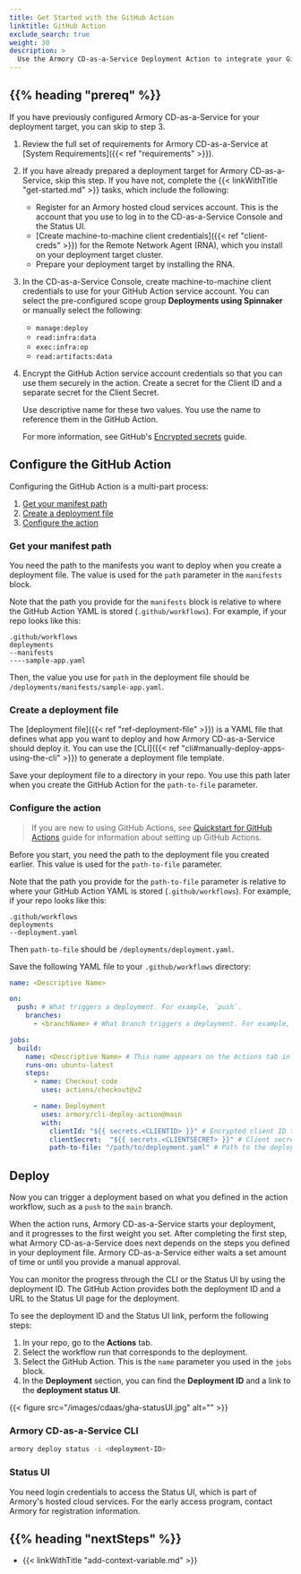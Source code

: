 ```yaml
---
title: Get Started with the GitHub Action
linktitle: GitHub Action
exclude_search: true
weight: 30
description: >
  Use the Armory CD-as-a-Service Deployment Action to integrate your GitHub repo with Armory CD-as-a-Service.
---
```


## {{% heading "prereq" %}}

If you have previously configured Armory CD-as-a-Service for your deployment target, you can skip to step 3.

1. Review the full set of requirements for Armory CD-as-a-Service at [System Requirements]({{< ref "requirements" >}}).
2. If you have already prepared a deployment target for Armory CD-as-a-Service, skip this step. If you have not, complete the {{< linkWithTitle "get-started.md" >}} tasks, which include the following:

   - Register for an Armory hosted cloud services account. This is the account that you use to log in to the CD-as-a-Service Console and the Status UI.
   - [Create machine-to-machine client credentials]({{< ref "client-creds" >}}) for the Remote Network Agent (RNA), which you install on your deployment target cluster.
   - Prepare your deployment target by installing the RNA.

3. In the CD-as-a-Service Console, create machine-to-machine client credentials to use for your GitHub Action service account. You can select the pre-configured scope group **Deployments using Spinnaker** or manually select the following:

   - `manage:deploy`
   - `read:infra:data`
   - `exec:infra:op`
   - `read:artifacts:data`

4. Encrypt the GitHub Action service account credentials so that you can use them securely in the action. Create a secret for the Client ID and a separate secret for the Client Secret.

   Use descriptive name for these two values. You use the name to reference them in the GitHub Action.

   For more information, see GitHub's [Encrypted secrets](https://docs.github.com/en/actions/security-guides/encrypted-secrets) guide.

## Configure the GitHub Action

Configuring the GitHub Action is a multi-part process:

1. [Get your manifest path](#get-your-manifest-path)
1. [Create a deployment file](#create-a-deployment-file)
1. [Configure the action](#configure-the-action)

### Get your manifest path

You need the path to the manifests you want to deploy when you create a deployment file. The value is used for the `path` parameter in the `manifests` block.

Note that the path you provide for the `manifests` block is relative to where the GitHub Action YAML is stored (`.github/workflows`). For example, if your repo looks like this:

```
.github/workflows
deployments
--manifests
----sample-app.yaml
```

Then, the value you use for `path` in the deployment file should be `/deployments/manifests/sample-app.yaml`.

### Create a deployment file

The [deployment file]({{< ref "ref-deployment-file" >}}) is a YAML file that defines what app you want to deploy and how Armory CD-as-a-Service should deploy it. You can use the [CLI]({{< ref "cli#manually-deploy-apps-using-the-cli" >}}) to generate a deployment file template.

Save your deployment file to a directory in your repo. You use this path later when you create the GitHub Action for the `path-to-file` parameter.

### Configure the action

> If you are new to using GitHub Actions, see [Quickstart for GitHub Actions](https://docs.github.com/en/actions/quickstart) guide for information about setting up GitHub Actions.

Before you start, you need the path to the deployment file you created earlier. This value is used for the `path-to-file` parameter.

Note that the path you provide for the `path-to-file` parameter is relative to where your GitHub Action YAML is stored (`.github/workflows`). For example, if your repo looks like this:

```
.github/workflows
deployments
--deployment.yaml
```
Then `path-to-file` should be `/deployments/deployment.yaml`.

Save the following YAML file to your `.github/workflows` directory:

```yaml
name: <Descriptive Name>

on:
  push: # What triggers a deployment. For example, `push`.
    branches:
      - <branchName> # What branch triggers a deployment. For example, `main`.

jobs:
  build:
    name: <Descriptive Name> # This name appears on the Actions tab in the GitHub UI.
    runs-on: ubuntu-latest
    steps:
      - name: Checkout code
        uses: actions/checkout@v2

      - name: Deployment
        uses: armory/cli-deploy-action@main
        with:
          clientId: "${{ secrets.<CLIENTID> }}" # Encrypted client ID that you created in the CD-as-a-Service Console that has been encrypted with GitHub's encrypted secrets. Replace <CLIENTD> with the name you gave your encrypted secret.
          clientSecret:  "${{ secrets.<CLIENTSECRET> }}" # Client secret that you created in the CD-as-a-Service Console that has been encrypted with GitHub's encrypted secrets. Replace <CLIENTSECRET> with the name you gave your encrypted secret.
          path-to-file: "/path/to/deployment.yaml" # Path to the deployment file. For more information, see the Create a deployment file section.
```

## Deploy

Now you can trigger a deployment based on what you defined in the action workflow, such as a `push` to the `main` branch.

When the action runs, Armory CD-as-a-Service starts your deployment, and it progresses to the first weight you set. After completing the first step, what Armory CD-as-a-Service does next depends on the steps you defined in your deployment file. Armory CD-as-a-Service either waits a set amount of time or until you provide a manual approval.

You can monitor the progress through the CLI or the Status UI by using the deployment ID. The GitHub Action provides both the deployment ID and a URL to the Status UI page for the deployment.

To see the deployment ID and the Status UI link, perform the following steps:

1. In your repo, go to the **Actions** tab.
2. Select the workflow run that corresponds to the deployment.
3. Select the GitHub Action. This is the `name` parameter you used in the `jobs` block.
4. In the **Deployment** section, you can find the **Deployment ID** and a link to the **deployment status UI**.

{{< figure src="/images/cdaas/gha-statusUI.jpg" alt="" >}}

### Armory CD-as-a-Service CLI

```bash
armory deploy status -i <deployment-ID>
```

### Status UI

You need login credentials to access the Status UI, which is part of Armory's hosted cloud services. For the early access program, contact Armory for registration information.


## {{%  heading "nextSteps" %}}

* {{< linkWithTitle "add-context-variable.md" >}}